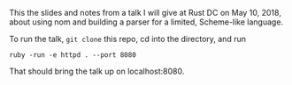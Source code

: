 This the slides and notes from a talk I will give at Rust DC on May 10, 2018,
about using nom and building a parser for a limited, Scheme-like language.

To run the talk, `git clone` this repo, cd into the directory, and run

```
ruby -run -e httpd . --port 8080
```

That should bring the talk up on localhost:8080.

